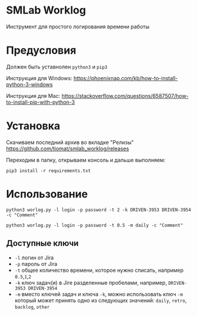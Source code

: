 # SMLab Worklog
Инструмент для простого логирования времени работы

# Предусловия
Должен быть уставнолен `python3` и `pip3`

Инструкция для Windows: https://phoenixnap.com/kb/how-to-install-python-3-windows

Инструкция для Mac: https://stackoverflow.com/questions/6587507/how-to-install-pip-with-python-3

# Установка
Скачиваем последний архив во вкладке "Релизы" https://github.com/tiomat/smlab_worklog/releases

Переходим в папку, открываем консоль и дальше выполняем:

```pip3 install -r requirements.txt```

# Использование
```python3 worlog.py -l login -p password -t 2 -k DRIVEN-3953 DRIVEN-3954 -c "Comment"```

```python3 worlog.py -l login -p password -t 0.5 -m daily -c "Comment"```

## Доступные ключи
* ```-l``` логин от Jira
* ```-p``` пароль от Jira
* ```-t``` общее количество времени, которое нужно списать, например `0.5`,`1`,`2` 
* ```-k``` ключ задач(и) в Jire разделенные пробелами, например, `DRIVEN-3953 DRIVEN-3954`
* ```-m``` вместо ключей задач и ключа `-k`, можно использовать ключ `-m` который может принять одно из следующих значений: `daily`, `retro`, `backlog`, `other`
